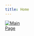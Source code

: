 ```yaml
---
title: Home
---
```


[<img src="https://avatars1.githubusercontent.com/u/53188139?s=460&u=28f5b3af86dbacfeb2fbb8f39162e259d3f60d4b&v=4" style="max-width:15%;min-width:40px;float:center;" alt="Main Page" />](https://torrex.xyz)



